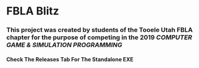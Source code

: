 # FBLA Blitz

### This project was created by students of the Tooele Utah FBLA chapter for the purpose of competing in the 2019 *COMPUTER GAME & SIMULATION PROGRAMMING*

#### Check The Releases Tab For The Standalone EXE
